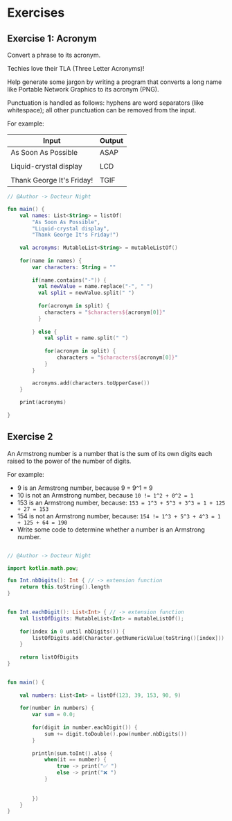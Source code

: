 # Exercises

## Exercise 1: Acronym

Convert a phrase to its acronym.

Techies love their TLA (Three Letter Acronyms)!

Help generate some jargon by writing a program that converts a long name like Portable Network Graphics to its acronym (PNG).

Punctuation is handled as follows: hyphens are word separators (like whitespace); all other punctuation can be removed from the input.

For example:

| Input                     | Output |
|---------------------------|--------|
| As Soon As Possible       | ASAP   |
|                           |        |
| Liquid-crystal display    | LCD    |
|                           |        |
| Thank George It's Friday! | TGIF   |


```kotlin
// @Author -> Docteur Night

fun main() {
    val names: List<String> = listOf(
        "As Soon As Possible", 
        "Liquid-crystal display", 
        "Thank George It's Friday!")
    
    val acronyms: MutableList<String> = mutableListOf()
    
    for(name in names) {
        var characters: String = ""
        
        if(name.contains("-")) {
          val newValue = name.replace("-", " ")
          val split = newValue.split(" ")
          
          for(acronym in split) {
          	characters = "$characters${acronym[0]}"
          } 
          
        } else {
        	val split = name.split(" ")
        
            for(acronym in split) {
                characters = "$characters${acronym[0]}"
            }    
        }

        acronyms.add(characters.toUpperCase())
    }
    
    print(acronyms)
    	
}

```




## Exercise 2

An Armstrong number is a number that is the sum of its own digits each raised to the power of the number of digits.

For example:

* 9 is an Armstrong number, because 9 = 9^1 = 9
* 10 is not an Armstrong number, because `10 != 1^2 + 0^2 = 1`
* 153 is an Armstrong number, because: `153 = 1^3 + 5^3 + 3^3 = 1 + 125 + 27 = 153`
* 154 is not an Armstrong number, because: `154 != 1^3 + 5^3 + 4^3 = 1 + 125 + 64 = 190`
* Write some code to determine whether a number is an Armstrong number.

```kotlin

// @Author -> Docteur Night

import kotlin.math.pow;

fun Int.nbDigits(): Int { // -> extension function
	return this.toString().length
}


fun Int.eachDigit(): List<Int> { // -> extension function
    val listOfDigits: MutableList<Int> = mutableListOf();
    
    for(index in 0 until nbDigits()) {
        listOfDigits.add(Character.getNumericValue(toString()[index]))
    }
    
    return listOfDigits
}


fun main() {
    
    val	numbers: List<Int> = listOf(123, 39, 153, 90, 9)
      
    for(number in numbers) {
        var sum = 0.0;
        
        for(digit in number.eachDigit()) {
        	sum += digit.toDouble().pow(number.nbDigits())
        }
        
        println(sum.toInt().also { 
            when(it == number) {
                true -> print("✅ ")
                else -> print("❌ ")
            }
        	
            
        })
    }
}

```
